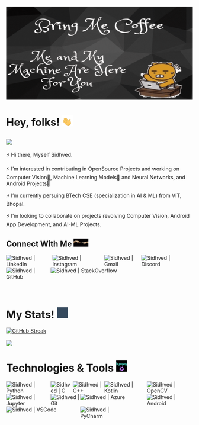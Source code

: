 ![Header](https://github.com/Sidhved/Sidhved/blob/main/Assets/BringMeCoffee.gif "Header")

# Hey, folks! <img src="https://github.com/Sidhved/Sidhved/blob/main/Assets/wave.gif" width="30px"> <p align="right">
<img src="https://visitor-badge.laobi.icu/badge?page_id=Sidhved"/>       
</p>

⚡ Hi there, Myself Sidhved.

⚡ I’m interested in contributing in OpenSource Projects and working on Computer Vision👀, Machine Learning Models🤖 and Neural Networks, and Android Projects📱

⚡ I’m currently persuing BTech CSE (specialization in AI & ML) from VIT, Bhopal.

⚡ I’m looking to collaborate on projects revolving Computer Vision, Android App Development, and AI-ML Projects.

## Connect With Me <img src="https://github.com/Sidhved/Sidhved/blob/main/Assets/connection.gif" width="40px">
[<img align="left" alt="Sidhved | LinkedIn" width="125px" src="https://img.shields.io/badge/LinkedIn-0077B5?style=for-the-badge&logo=linkedin&logoColor=white" />][linkedin]
[<img align="left" alt="Sidhved | Instagram" width="140px" src="https://img.shields.io/badge/Instagram-E4405F?style=for-the-badge&logo=instagram&logoColor=white" />][instagram]
[<img align="left" alt="Sidhved | Gmail" width="100px" src="https://img.shields.io/badge/Gmail-D14836?style=for-the-badge&logo=gmail&logoColor=white" />][gmail]
[<img align="left" alt="Sidhved | Discord" width="125px" src="https://img.shields.io/badge/Discord-7289DA?style=for-the-badge&logo=discord&logoColor=white" />][discord]
[<img align="left" alt="Sidhved | GitHub" width="120px" src="https://img.shields.io/badge/GitHub-100000?style=for-the-badge&logo=github&logoColor=white" />][github]
[<img align="left" alt="Sidhved | StackOverflow" width="200px" src="https://img.shields.io/badge/Stack_Overflow-FE7A16?style=for-the-badge&logo=stack-overflow&logoColor=white" />][stackoverflow]

<br/>
<br/>
<br/>
<br/>
<br/>
<br/>

# My Stats! <img src="https://github.com/Sidhved/Sidhved/blob/main/Assets/stat.gif" width="30px">

[![GitHub Streak](https://github-readme-streak-stats.herokuapp.com/?user=Sidhved&theme=dark&show_icons=true)](https://git.io/streak-stats)

<a href="https://github.com/Sidhved/Sidhved">
  <img align="center" src="https://github-readme-stats.vercel.app/api//?username=Sidhved&theme=dark&count_private=true&show_icons=true" />
</a>


# Technologies & Tools <img src="https://github.com/Sidhved/Sidhved/blob/main/Assets/gear.gif" width ="30px">
<img align="left" alt="Sidhved | Python" width="120px" src="https://img.shields.io/badge/Python-3776AB?style=for-the-badge&logo=python&logoColor=white" />
<img align="left" alt="Sidhved | C" width="60px" src="https://img.shields.io/badge/C-00599C?style=for-the-badge&logo=c&logoColor=white" />
<img align="left" alt="Sidhved | C++" width="85px" src="https://img.shields.io/badge/C%2B%2B-00599C?style=for-the-badge&logo=c%2B%2B&logoColor=white" />
<img align="left" alt="Sidhved | Kotlin" width="115px" src="https://img.shields.io/badge/Kotlin-0095D5?&style=for-the-badge&logo=kotlin&logoColor=white" />
<img align="left" alt="Sidhved | OpenCV" width="120px" src="https://img.shields.io/badge/OpenCV-27338e?style=for-the-badge&logo=OpenCV&logoColor=white" />
<img align="left" alt="Sidhved | Jupyter" width="120px" src="https://img.shields.io/badge/Jupyter-F37626.svg?&style=for-the-badge&logo=Jupyter&logoColor=white" /><br/>
<img align="left" alt="Sidhved | Git" width="80px" src="https://img.shields.io/badge/Git-F05032?style=for-the-badge&logo=git&logoColor=white" />
<img align="left" alt="Sidhved | Azure" width="180px" src="https://img.shields.io/badge/microsoft%20azure-0089D6?style=for-the-badge&logo=microsoft-azure&logoColor=white" />
<img align="left" alt="Sidhved | Android" width="120px" src="https://img.shields.io/badge/Android-3DDC84?style=for-the-badge&logo=android&logoColor=white" />
<img align="left" alt="Sidhved | VSCode" width="200px" src="https://img.shields.io/badge/Visual_Studio_Code-0078D4?style=for-the-badge&logo=visual%20studio%20code&logoColor=white" />
<img align="left" alt="Sidhved | PyCharm" width="130px" src="https://img.shields.io/badge/PyCharm-000000.svg?&style=for-the-badge&logo=PyCharm&logoColor=white" />

[linkedin]: https://www.linkedin.com/in/sidhved-warik/
[instagram]: https://www.instagram.com/sidhved_1509/
[gmail]: sidhved.warik@gmailcom
[discord]: https://discord.gg/user/Sid_51#6315
[github]: https://github.com/Sidhved
[stackoverflow]: https://stackoverflow.com/users/15524844/sidhved?tab=profile

